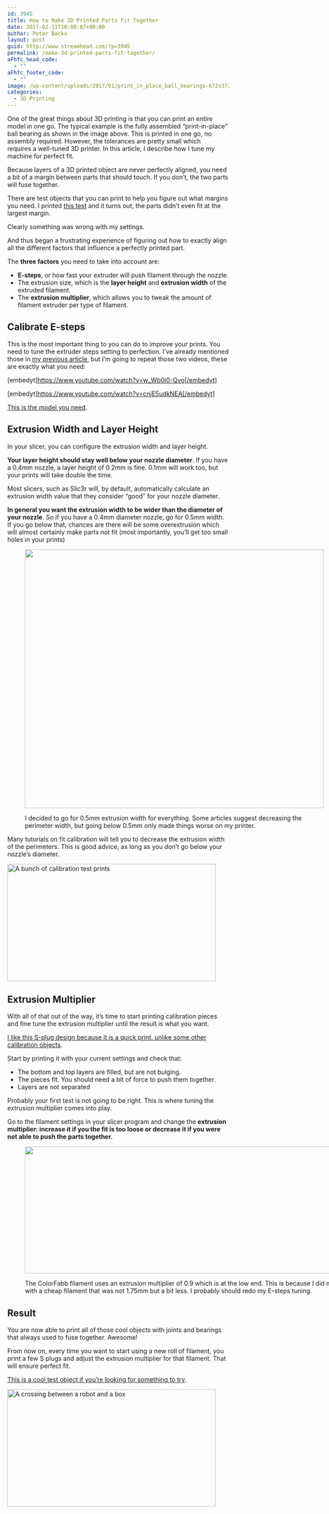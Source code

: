 ```yaml
---
id: 3945
title: How to Make 3D Printed Parts Fit Together
date: 2017-02-11T10:08:07+00:00
author: Peter Backx
layout: post
guid: http://www.streamhead.com/?p=3945
permalink: /make-3d-printed-parts-fit-together/
aFhfc_head_code:
  - ""
aFhfc_footer_code:
  - ""
image: /wp-content/uploads/2017/01/print_in_place_ball_bearings-672x372.jpg
categories:
  - 3D Printing
---
```

One of the great things about 3D printing is that you can print an entire model in one go. The typical example is the fully assembled &#8220;print-in-place&#8221; ball bearing as shown in the image above. This is printed in one go, no assembly required. However, the tolerances are pretty small which requires a well-tuned 3D printer. In this article, I describe how I tune my machine for perfect fit.

<!--more-->

Because layers of a 3D printed object are never perfectly aligned, you need a bit of a margin between parts that should touch. If you don&#8217;t, the two parts will fuse together.

There are test objects that you can print to help you figure out what margins you need. I printed [this test](http://www.instructables.com/id/Objet-3D-Printer-Fit-Tests/) and it turns out, the parts didn&#8217;t even fit at the largest margin.

Clearly something was wrong with my settings.

And thus began a frustrating experience of figuring out how to exactly align all the different factors that influence a perfectly printed part.

The **three factors** you need to take into account are:

  * **E-steps**, or how fast your extruder will push filament through the nozzle.
  * The extrusion size, which is the **layer height** and **extrusion width** of the extruded filament.
  * The **extrusion multiplier**, which allows you to tweak the amount of filament extruder per type of filament.

## Calibrate E-steps

This is the most important thing to you can do to improve your prints. You need to tune the extruder steps setting to perfection. I&#8217;ve already mentioned those in [my previous article](http://www.streamhead.com/so-ive-build-a-3d-printer-now-what-make-2/), but I&#8217;m going to repeat those two videos, these are exactly what you need:

[embedyt]https://www.youtube.com/watch?v=w_Wb0i0-Qvo[/embedyt]

[embedyt]https://www.youtube.com/watch?v=cnjE5udkNEA[/embedyt]

[This is the model you need](https://github.com/ahmetcemturan/SFACT/blob/master/calibration/_40x10.STL).

## Extrusion Width and Layer Height

In your slicer, you can configure the extrusion width and layer height.

**Your layer height should stay well below your nozzle diameter**. If you have a 0.4mm nozzle, a layer height of 0.2mm is fine. 0.1mm will work too, but your prints will take double the time.

Most slicers, such as Slic3r will, by default, automatically calculate an extrusion width value that they consider &#8220;good&#8221; for your nozzle diameter.

**In general you want the extrusion width to be wider than the diameter of your nozzle**. So if you have a 0.4mm diameter nozzle, go for 0.5mm width. If you go below that, chances are there will be some overextrusion which will almost certainly make parts not fit (most importantly, you&#8217;ll get too small holes in your prints)<figure id="attachment_3957" style="width: 680px" class="wp-caption aligncenter">

<img class="size-full wp-image-3957" src="http://www.streamhead.com/wp-content/uploads/2017/02/slic3r_advanced_settings_for_4_nozzle.png" alt="" width="680" height="589" srcset="http://www.streamhead.com/wp-content/uploads/2017/02/slic3r_advanced_settings_for_4_nozzle.png 680w, http://www.streamhead.com/wp-content/uploads/2017/02/slic3r_advanced_settings_for_4_nozzle-300x260.png 300w" sizes="(max-width: 680px) 100vw, 680px" /><figcaption class="wp-caption-text">I decided to go for 0.5mm extrusion width for everything. Some articles suggest decreasing the perimeter width, but going below 0.5mm only made things worse on my printer.</figcaption></figure> 

Many tutorials on fit calibration will tell you to decrease the extrusion width of the perimeters. This is good advice, as long as you don&#8217;t go below your nozzle&#8217;s diameter.

<img class="aligncenter size-large wp-image-3952" src="http://www.streamhead.com/wp-content/uploads/2017/02/s-plugs-1024x576.jpg" alt="A bunch of calibration test prints" width="474" height="267" srcset="http://www.streamhead.com/wp-content/uploads/2017/02/s-plugs-1024x576.jpg 1024w, http://www.streamhead.com/wp-content/uploads/2017/02/s-plugs-300x169.jpg 300w, http://www.streamhead.com/wp-content/uploads/2017/02/s-plugs-768x432.jpg 768w" sizes="(max-width: 474px) 100vw, 474px" />

## Extrusion Multiplier

With all of that out of the way, it&#8217;s time to start printing calibration pieces and fine tune the extrusion multiplier until the result is what you want.

[I like this S-plug design because it is a quick print, unlike some other calibration objects](http://www.thingiverse.com/thing:342198).

Start by printing it with your current settings and check that:

  * The bottom and top layers are filled, but are not bulging.
  * The pieces fit. You should need a bit of force to push them together.
  * Layers are not separated

Probably your first test is not going to be right. This is where tuning the extrusion multiplier comes into play.

Go to the filament settings in your slicer program and change the **extrusion multiplier: increase it if you the fit is too loose or decrease it if you were not able to push the parts together.**<figure id="attachment_3958" style="width: 807px" class="wp-caption aligncenter">

<img class="size-full wp-image-3958" src="http://www.streamhead.com/wp-content/uploads/2017/02/slic3r_filament_settings.png" alt="" width="807" height="289" srcset="http://www.streamhead.com/wp-content/uploads/2017/02/slic3r_filament_settings.png 807w, http://www.streamhead.com/wp-content/uploads/2017/02/slic3r_filament_settings-300x107.png 300w, http://www.streamhead.com/wp-content/uploads/2017/02/slic3r_filament_settings-768x275.png 768w" sizes="(max-width: 807px) 100vw, 807px" /><figcaption class="wp-caption-text">The ColorFabb filament uses an extrusion multiplier of 0.9 which is at the low end. This is because I did most the tuning with a cheap filament that was not 1.75mm but a bit less. I probably should redo my E-steps tuning.</figcaption></figure> 

## Result

You are now able to print all of those cool objects with joints and bearings that always used to fuse together. Awesome!

From now on, every time you want to start using a new roll of filament, you print a few S plugs and adjust the extrusion multiplier for that filament. That will ensure perfect fit.

[This is a cool test object if you&#8217;re looking for something to try](http://www.thingiverse.com/thing:1230075).

<img class="aligncenter size-large wp-image-3953" src="http://www.streamhead.com/wp-content/uploads/2017/02/stackable_box_toy-1024x576.jpg" alt="A crossing between a robot and a box" width="474" height="267" srcset="http://www.streamhead.com/wp-content/uploads/2017/02/stackable_box_toy-1024x576.jpg 1024w, http://www.streamhead.com/wp-content/uploads/2017/02/stackable_box_toy-300x169.jpg 300w, http://www.streamhead.com/wp-content/uploads/2017/02/stackable_box_toy-768x432.jpg 768w" sizes="(max-width: 474px) 100vw, 474px" />

<!-- AddThis Advanced Settings generic via filter on the_content -->

<!-- AddThis Share Buttons generic via filter on the_content -->
